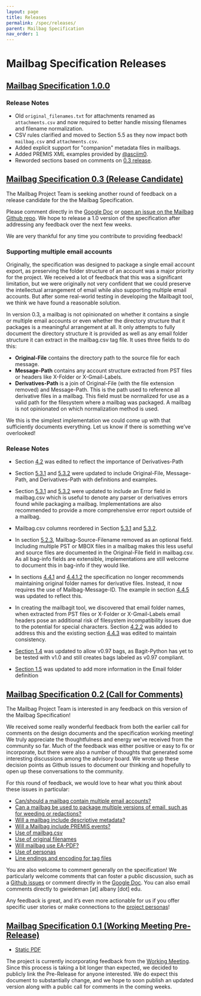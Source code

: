 ```yaml
---
layout: page
title: Releases
permalink: /spec/releases/
parent: Mailbag Specification
nav_order: 1
---
```


# Mailbag Specification Releases

## [Mailbag Specification 1.0.0](https://github.com/UAlbanyArchives/mailbag-specification/tree/v1.0.0)

### Release Notes

* Old `original_filenames.txt` for attachments renamed as `attachments.csv` and now required to better handle missing filenames and filename normalization.
* CSV rules clarified and moved to Section 5.5 as they now impact both `mailbag.csv` and `attachments.csv`.
* Added explicit support for "companion" metadata files in mailbags.
* Added PREMIS XML examples provided by [@asciim0](https://github.com/asciim0).
* Reworded sections based on comments on [0.3 release](https://docs.google.com/document/d/1BZHklc6MKktXJBPcvFvlxLRoX8lCidFemflppqpUQ7s/edit#heading=h.7l1mpm88wrx5). 

## [Mailbag Specification 0.3 (Release Candidate)](https://docs.google.com/document/d/1BZHklc6MKktXJBPcvFvlxLRoX8lCidFemflppqpUQ7s)

The Mailbag Project Team is seeking another round of feedback on a release candidate for the the Mailbag Specification.

Please comment directly in the [Google Doc](https://docs.google.com/document/d/1BZHklc6MKktXJBPcvFvlxLRoX8lCidFemflppqpUQ7s) or [open an issue on the Mailbag Github repo](https://github.com/UAlbanyArchives/mailbag/issues?q=is%3Aopen+is%3Aissue+label%3ASpecification). We hope to release a 1.0 version of the specification after addressing any feedback over the next few weeks.

We are very thankful for any time you contribute to providing feedback!

### Supporting multiple email accounts

Originally, the specification was designed to package a single email account export, as preserving the folder structure of an account was a major priority for the project. We received a lot of feedback that this was a significant limitation, but we were originally not very confident that we could preserve the intellectual arrangement of email while also supporting multiple email accounts. But after some real-world testing in developing the Mailbagit tool, we think we have found a reasonable solution.

In version 0.3, a mailbag is not opinionated on whether it contains a single or multiple email accounts or even whether the directory structure that it packages is a meaningful arrangement at all. It only attempts to fully document the directory structure it is provided as well as any email folder structure it can extract in the mailbag.csv tag file. It uses three fields to do this:

* **Original-File** contains the directory path to the source file for each message.
* **Message-Path** contains any account structure extracted from PST files or headers like X-Folder or X-Gmail-Labels.
* **Derivatives-Path** is a join of Original-File (with the file extension removed) and Message-Path. This is the path used to reference all derivative files in a mailbag. This field must be normalized for use as a valid path for the filesystem where a mailbag was packaged. A mailbag is not opinionated on which normalization method is used.

We this is the simplest implementation we could come up with that sufficiently documents everything. Let us know if there is something we’ve overlooked!

### Release Notes

* Section [4.2](https://docs.google.com/document/d/1BZHklc6MKktXJBPcvFvlxLRoX8lCidFemflppqpUQ7s/edit#heading=h.t4w0fhjwrsqd) was edited to reflect the importance of Derivatives-Path

* Section [5.3.1](https://docs.google.com/document/d/1BZHklc6MKktXJBPcvFvlxLRoX8lCidFemflppqpUQ7s/edit#heading=h.9jushxrdueo0) and [5.3.2](https://docs.google.com/document/d/1BZHklc6MKktXJBPcvFvlxLRoX8lCidFemflppqpUQ7s/edit#heading=h.70gu3alwulyk) were updated to include Original-File, Message-Path, and Derivatives-Path with definitions and examples.

* Section [5.3.1](https://docs.google.com/document/d/1BZHklc6MKktXJBPcvFvlxLRoX8lCidFemflppqpUQ7s/edit#heading=h.9jushxrdueo0) and [5.3.2](https://docs.google.com/document/d/1BZHklc6MKktXJBPcvFvlxLRoX8lCidFemflppqpUQ7s/edit#heading=h.70gu3alwulyk) were updated to include an Error field in mailbag.csv which is useful to denote any parser or derivatives errors found while packaging a mailbag. Implementations are also recommended to provide a more comprehensive error report outside of a mailbag.

* Mailbag.csv columns reordered in Section [5.3.1](https://docs.google.com/document/d/1BZHklc6MKktXJBPcvFvlxLRoX8lCidFemflppqpUQ7s/edit#heading=h.9jushxrdueo0) and [5.3.2](https://docs.google.com/document/d/1BZHklc6MKktXJBPcvFvlxLRoX8lCidFemflppqpUQ7s/edit#heading=h.70gu3alwulyk).

* In section [5.2.3](https://docs.google.com/document/d/1BZHklc6MKktXJBPcvFvlxLRoX8lCidFemflppqpUQ7s/edit#heading=h.rqrp1fpyl84z), Mailbag-Source-Filename removed as an optional field. Including multiple PST or MBOX files in a mailbag makes this less useful and source files are documented in the Original-File field in mailbag.csv. As all bag-info fields are extensible, implementations are still welcome to document this in bag-info if they would like.

* In sections [4.4.1](https://docs.google.com/document/d/1BZHklc6MKktXJBPcvFvlxLRoX8lCidFemflppqpUQ7s/edit#heading=h.kg9oibl5xplj) and [4.4.1.2](https://docs.google.com/document/d/1BZHklc6MKktXJBPcvFvlxLRoX8lCidFemflppqpUQ7s/edit#heading=h.3giekbx1xbqw) the specification no longer recommends maintaining original folder names for derivative files. Instead, it now requires the use of Mailbag-Message-ID. The example in section [4.4.5](https://docs.google.com/document/d/1BZHklc6MKktXJBPcvFvlxLRoX8lCidFemflppqpUQ7s/edit#heading=h.hvsz4is8wa2o) was updated to reflect this.

* In creating the mailbagit tool, we discovered that email folder names, when extracted from PST files or X-Folder or X-Gmail-Labels email headers pose an additional risk of filesystem incompatibility issues due to the potential for special characters. Section [4.2.2](https://docs.google.com/document/d/1BZHklc6MKktXJBPcvFvlxLRoX8lCidFemflppqpUQ7s/edit#heading=h.77cboovq697l) was added to address this and the existing section [4.4.3](https://docs.google.com/document/d/1BZHklc6MKktXJBPcvFvlxLRoX8lCidFemflppqpUQ7s/edit#heading=h.jho5sd2cx0rt) was edited to maintain consistency.

* [Section 1.4](https://docs.google.com/document/d/1BZHklc6MKktXJBPcvFvlxLRoX8lCidFemflppqpUQ7s/edit#heading=h.i2ggtr8urws8) was updated to allow v0.97 bags, as Bagit-Python has yet to be tested with v1.0 and still creates bags labeled as v0.97 compliant.

* [Section 1.5](https://docs.google.com/document/d/1BZHklc6MKktXJBPcvFvlxLRoX8lCidFemflppqpUQ7s/edit#heading=h.inl77t9vizrb) was updated to add more information in the Email folder definition



## [Mailbag Specification 0.2 (Call for Comments)](https://docs.google.com/document/d/1X7pOHxxzZl6PyMAJWd7bIR11rE4FlKty3J7oI6ghAKo)

The Mailbag Project Team is interested in any feedback on this version of the Mailbag Specification!

We received some really wonderful feedback from both the earlier call for comments on the design documents and the specification working meeting! We truly appreciate the thoughtfulness and energy we’ve received from the community so far. Much of the feedback was either positive or easy to fix or incorporate, but there were also a number of thoughts that generated some interesting discussions among the advisory board. We wrote up these decision points as Github issues to document our thinking and hopefully to open up these conversations to the community.

For this round of feedback, we would love to hear what you think about these issues in particular:

* [Can/should a mailbag contain multiple email accounts?](https://github.com/UAlbanyArchives/mailbag/issues/2)
* [Can a mailbag be used to package multiple versions of email, such as for weeding or redactions?](https://github.com/UAlbanyArchives/mailbag/issues/3)
* [Will a mailbag include descriptive metadata?](https://github.com/UAlbanyArchives/mailbag/issues/4)
* [Will a Mailbag include PREMIS events?](https://github.com/UAlbanyArchives/mailbag/issues/5)
* [Use of mailbag.csv](https://github.com/UAlbanyArchives/mailbag/issues/6)
* [Use of original filenames](https://github.com/UAlbanyArchives/mailbag/issues/7)
* [Will mailbag use EA-PDF?](https://github.com/UAlbanyArchives/mailbag/issues/8)
* [Use of personas](https://github.com/UAlbanyArchives/mailbag/issues/9)
* [Line endings and encoding for tag files](https://github.com/UAlbanyArchives/mailbag/issues/10)

You are also welcome to comment generally on the specification! We particularly welcome comments that can foster a public discussion, such as a [Github issues](https://github.com/UAlbanyArchives/mailbag/issues) or comment directly in the [Google Doc]((https://docs.google.com/document/d/1X7pOHxxzZl6PyMAJWd7bIR11rE4FlKty3J7oI6ghAKo)). You can also email comments directly to gwiedeman [at] albany [dot] edu.

Any feedback is great, and it’s even more actionable for us if you offer specific user stories or make connections to the [project personas](https://archives.albany.edu/mailbag/personas/)!


## [Mailbag Specification 0.1 (Working Meeting Pre-Release)](https://docs.google.com/document/d/1XHSbmHsL-VW2IJzoJVTNjVh-E3RKnUpmvrZygJ8ls0A)

* [Static PDF](Mailbag_Specification_prerelease.pdf)

The project is currently incorporating feedback from the [Working Meeting](/mailbag/cfp). Since this process is taking a bit longer than expected, we decided to publicly  link the Pre-Release for anyone interested. We do expect this document to substantially change, and we hope to soon publish an updated version along with a public call for comments in the coming weeks.